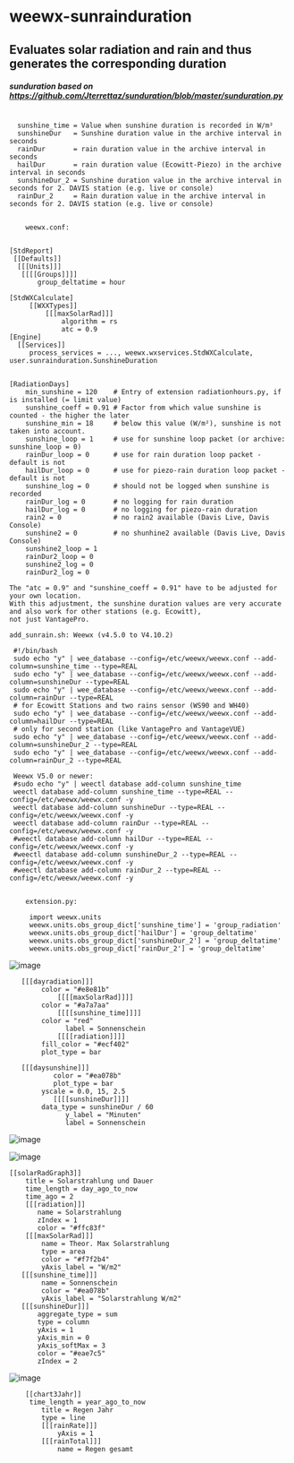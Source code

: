 # weewx-sunrainduration
## Evaluates solar radiation and rain and thus generates the corresponding duration

##### sunduration based on https://github.com/Jterrettaz/sunduration/blob/master/sunduration.py
```
   
  sunshine_time = Value when sunshine duration is recorded in W/m²
  sunshineDur   = Sunshine duration value in the archive interval in seconds
  rainDur       = rain duration value in the archive interval in seconds
  hailDur       = rain duration value (Ecowitt-Piezo) in the archive interval in seconds
  sunshineDur_2 = Sunshine duration value in the archive interval in seconds for 2. DAVIS station (e.g. live or console)
  rainDur_2     = Rain duration value in the archive interval in seconds for 2. DAVIS station (e.g. live or console)

```


```
   
    weewx.conf:


[StdReport]
 [[Defaults]]
  [[[Units]]]
   [[[[Groups]]]]
       group_deltatime = hour
  
[StdWXCalculate]
     [[WXXTypes]]
         [[[maxSolarRad]]]
             algorithm = rs
             atc = 0.9
[Engine]
  [[Services]]
     process_services = ..., weewx.wxservices.StdWXCalculate, user.sunrainduration.SunshineDuration


[RadiationDays]
    min_sunshine = 120    # Entry of extension radiationhours.py, if is installed (= limit value)
    sunshine_coeff = 0.91 # Factor from which value sunshine is counted - the higher the later
    sunshine_min = 18     # below this value (W/m²), sunshine is not taken into account.
    sunshine_loop = 1     # use for sunshine loop packet (or archive: sunshine_loop = 0)
    rainDur_loop = 0      # use for rain duration loop packet - default is not  
    hailDur_loop = 0      # use for piezo-rain duration loop packet - default is not
    sunshine_log = 0      # should not be logged when sunshine is recorded
    rainDur_log = 0       # no logging for rain duration
    hailDur_log = 0       # no logging for piezo-rain duration
    rain2 = 0             # no rain2 available (Davis Live, Davis Console)
    sunshine2 = 0         # no shunhine2 available (Davis Live, Davis Console) 
    sunshine2_loop = 1
    rainDur2_loop = 0
    sunshine2_log = 0
    rainDur2_log = 0

The "atc = 0.9" and "sunshine_coeff = 0.91" have to be adjusted for your own location.
With this adjustment, the sunshine duration values are very accurate and also work for other stations (e.g. Ecowitt), 
not just VantagePro.

```
   
    add_sunrain.sh: Weewx (v4.5.0 to V4.10.2)
  
     #!/bin/bash
     sudo echo "y" | wee_database --config=/etc/weewx/weewx.conf --add-column=sunshine_time --type=REAL
     sudo echo "y" | wee_database --config=/etc/weewx/weewx.conf --add-column=sunshineDur --type=REAL
     sudo echo "y" | wee_database --config=/etc/weewx/weewx.conf --add-column=rainDur --type=REAL
     # for Ecowitt Stations and two rains sensor (WS90 and WH40)
     sudo echo "y" | wee_database --config=/etc/weewx/weewx.conf --add-column=hailDur --type=REAL
     # only for second station (like VantagePro and VantageVUE)
     sudo echo "y" | wee_database --config=/etc/weewx/weewx.conf --add-column=sunshineDur_2 --type=REAL
     sudo echo "y" | wee_database --config=/etc/weewx/weewx.conf --add-column=rainDur_2 --type=REAL

     Weewx V5.0 or newer:
     #sudo echo "y" | weectl database add-column sunshine_time
     weectl database add-column sunshine_time --type=REAL --config=/etc/weewx/weewx.conf -y
     weectl database add-column sunshineDur --type=REAL --config=/etc/weewx/weewx.conf -y
     weectl database add-column rainDur --type=REAL --config=/etc/weewx/weewx.conf -y
     #weectl database add-column hailDur --type=REAL --config=/etc/weewx/weewx.conf -y
     #weectl database add-column sunshineDur_2 --type=REAL --config=/etc/weewx/weewx.conf -y
     #weectl database add-column rainDur_2 --type=REAL --config=/etc/weewx/weewx.conf -y     
```
   
    extension.py:
  
     import weewx.units
     weewx.units.obs_group_dict['sunshine_time'] = 'group_radiation'
     weewx.units.obs_group_dict['hailDur'] = 'group_deltatime'
     weewx.units.obs_group_dict['sunshineDur_2'] = 'group_deltatime'
     weewx.units.obs_group_dict['rainDur_2'] = 'group_deltatime'

```

![image](https://github.com/WernerKr/weewx-sunrainduration/assets/93549501/fc3d2e26-f57e-4a0f-95a7-8d49c52d8d11)

```
   [[[dayradiation]]]
		color = "#e8e81b"
            [[[[maxSolarRad]]]]
		color = "#a7a7aa"
            [[[[sunshine_time]]]]
		color = "red"
              label = Sonnenschein
            [[[[radiation]]]]
		fill_color = "#ecf402"
		plot_type = bar

   [[[daysunshine]]]
           color = "#ea078b"
           plot_type = bar
	    yscale = 0.0, 15, 2.5
           [[[[sunshineDur]]]]
		data_type = sunshineDur / 60
              y_label = "Minuten"
              label = Sonnenschein

```

![image](https://github.com/WernerKr/weewx-sunrainduration/assets/93549501/b562ed48-a41b-427c-b545-54259dd87285)

![image](https://github.com/WernerKr/weewx-sunrainduration/assets/93549501/bfe4adc4-9b8a-454e-827c-5f96c7b69bf9)


```
[[solarRadGraph3]]
    title = Solarstrahlung und Dauer
    time_length = day_ago_to_now
    time_ago = 2
    [[[radiation]]]
       name = Solarstrahlung
       zIndex = 1
       color = "#ffc83f"
    [[[maxSolarRad]]]
        name = Theor. Max Solarstrahlung
        type = area
        color = "#f7f2b4"
        yAxis_label = "W/m2"
   [[[sunshine_time]]]
        name = Sonnenschein
        color = "#ea078b"
        yAxis_label = "Solarstrahlung W/m2"
   [[[sunshineDur]]]
       aggregate_type = sum
       type = column  
       yAxis = 1
       yAxis_min = 0
       yAxis_softMax = 3
       color = "#eae7c5"
       zIndex = 2

```

![image](https://github.com/WernerKr/weewx-sunrainduration/assets/93549501/0abe03aa-a85f-437b-8eb7-9181a737760a)


```
    [[chart3Jahr]]
     time_length = year_ago_to_now
        title = Regen Jahr
        type = line
        [[[rainRate]]]
            yAxis = 1
        [[[rainTotal]]]
            name = Regen gesamt
